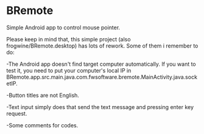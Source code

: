 # BRemote
Simple Android app to control mouse pointer.

Please keep in mind that, this simple project (also frogwine/BRemote.desktop) has lots of rework. 
Some of them i remember to do:

-The Android app doesn't find target computer automatically. If you want to test it, you need to put your computer's local IP in 
BRemote.app.src.main.java.com.fwsoftware.bremote.MainActivity.java.socketIP.

-Button titles are not English.

-Text input simply does that send the text message and pressing enter key request.

-Some comments for codes.
